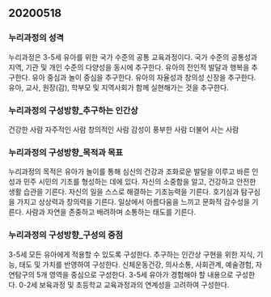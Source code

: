 ## 20200518
### 누리과정의 성격
누리과정은 3-5세 유아를 위한 국가 수준의 공통 교육과정이다.
국가 수준의 공통성과 지역, 기관 및 개인 수준의 다양성을 동시에 추구한다.
유아의 전인적 발달과 행복을 추구한다.
유아 중심과 놀이 중심을 추구한다.
유아의 자율성과 창의성 신장을 추구한다.
유아, 교사, 원장(감), 학부모 및 지역사회가 함께 실현해가는 것을 추구한다.

### 누리과정의 구성방향_추구하는 인간상
건강한 사람
자주적인 사람
창의적인 사람
감성이 풍부한 사람
더불어 사는 사람

### 누리과정의 구성방향_목적과 목표
누리과정의 목적은 유아가 놀이를 통해 심신의 건강과 조화로운 발달을 이루고 바른 인성과 민주 시민의 기초를 형성하는 데에 있다.
자신의 소중함을 알고, 건강하고 안전한 생활 습관을 기른다.
자신의 일을 스스로 해결하는 기초능력을 기른다.
호기심과 탐구심을 가지고 상상력과 창의력을 기른다.
일상에서 아름다움을 느끼고 문화적 감수성을 기른다.
사람과 자연을 존중하고 배려하며 소통하는 태도를 기른다.

### 누리과정의 구성방향_구성의 중점
3-5세 모든 유아에게 적용할 수 있도록 구성한다.
추구하는 인간상 구현을 위한 지식, 기능, 태도 및 가치를 반영하여 구성한다.
신체운동건강, 의사소통, 사회관계, 예술경험, 자연탐구의 5개 영역을 중심으로 구성한다.
3-5세 유아가 경험해야 할 내용으로 구성한다.
0-2세 보육과정 및 초등학교 교육과정과의 연계성을 고려하여 구성한다.
